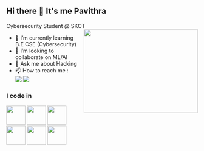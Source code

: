 ## Hi there 👋 It's me Pavithra

Cybersecurity Student @ SKCT
<img align="right" width="300" height="220" src="https://i.pinimg.com/originals/47/f0/34/47f0342cec72b800463bf003eac1257e.gif">             
                                                                                                                                           
- 🌱 I’m currently learning B.E CSE (Cybersecurity)
- 👯 I’m looking to collaborate on ML/AI
- 💬 Ask me about Hacking
- 📫 How to reach me :
<br />[<img src="https://img.shields.io/badge/Instagram-E4405F?style=for-the-badge&logo=instagram&logoColor=white" />](https://www.instagram.com/prettiest_pavi) [<img src="https://img.shields.io/badge/LinkedIn-0077B5?style=for-the-badge&logo=linkedin&logoColor=white" />](https://www.linkedin.com/in/pavithra-m-1aa514292/)


### I code in
<img height="50" width="50" src="https://img.icons8.com/color/48/000000/python.png" /> <img height="50" width="50" src="https://img.icons8.com/color/48/000000/c-programming.png" /> <img height="50" width="50" src="https://img.icons8.com/color/48/000000/c-plus-plus-logo.png" /> <img height="50" width="50" src="https://img.icons8.com/color/48/000000/java-coffee-cup-logo.png" /> <img height="50" width="50" src="https://img.icons8.com/color/48/000000/html-5.png" /> <img height="50" width="50" src="https://img.icons8.com/color/48/000000/css3.png" />
